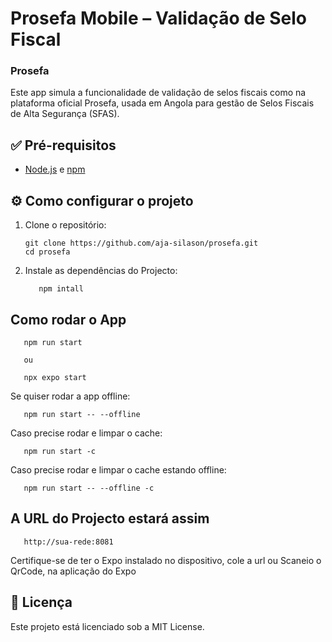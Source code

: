 # Prosefa Mobile – Validação de Selo Fiscal



### Prosefa

Este app simula a funcionalidade de validação de selos fiscais como na plataforma oficial Prosefa, usada em Angola para gestão de Selos Fiscais de Alta Segurança (SFAS).

## ✅ Pré-requisitos


- [Node.js](https://nodejs.org/) e [npm](https://www.npmjs.com/)


## ⚙️ Como configurar o projeto

1. Clone o repositório:

   ```
   git clone https://github.com/aja-silason/prosefa.git
   cd prosefa
   
   ```

2. Instale as dependências do Projecto:

   ```
      npm intall
   ```

## Como rodar o App
   
   ```
      npm run start
      
      ou 

      npx expo start
   ```

Se quiser rodar a app offline:

   ```
      npm run start -- --offline
   ```

Caso precise rodar e limpar o cache:

   ```
      npm run start -c
   ```

Caso precise rodar e limpar o cache estando offline:

   ```
      npm run start -- --offline -c
   ```


##  A URL do Projecto estará assim

   ```
      http://sua-rede:8081
   ```

Certifique-se de ter o Expo instalado no dispositivo, cole a url ou Scaneio o QrCode, na aplicação do Expo



## 📄 Licença

Este projeto está licenciado sob a MIT License.
